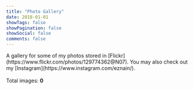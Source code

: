 ```yaml
---
title: "Photo Gallery"
date: 2018-01-01
showTags: false
showPagination: false
showSocial: false
comments: false
---
```


<p class='light-font'>
A gallery for some of my photos stored in [Flickr](https://www.flickr.com/photos/129774362@N07). You may also check out my [Instagram](https://www.instagram.com/eznain/).
<br/>
<br/>
Total images: <strong id='total-images'>0</strong>
</p>
<div id='photo-gallery'></div>
<script src="/js/photo-gallery/flickrfeed.js"></script>

